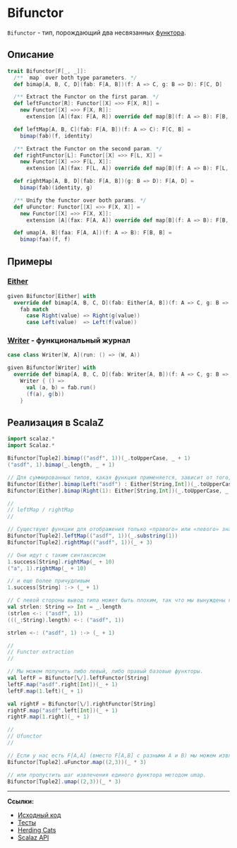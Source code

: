 # Bifunctor

`Bifunctor` - тип, порождающий два несвязанных [функтора](../monad/functor).


## Описание

```scala
trait Bifunctor[F[_, _]]:
  /** `map` over both type parameters. */
  def bimap[A, B, C, D](fab: F[A, B])(f: A => C, g: B => D): F[C, D]

  /** Extract the Functor on the first param. */
  def leftFunctor[R]: Functor[[X] =>> F[X, R]] =
    new Functor[[X] =>> F[X, R]]:
      extension [A](fax: F[A, R]) override def map[B](f: A => B): F[B, R] = leftMap(fax)(f)

  def leftMap[A, B, C](fab: F[A, B])(f: A => C): F[C, B] =
    bimap(fab)(f, identity)

  /** Extract the Functor on the second param. */
  def rightFunctor[L]: Functor[[X] =>> F[L, X]] =
    new Functor[[X] =>> F[L, X]]:
      extension [A](fax: F[L, A]) override def map[B](f: A => B): F[L, B] = rightMap(fax)(f)

  def rightMap[A, B, D](fab: F[A, B])(g: B => D): F[A, D] =
    bimap(fab)(identity, g)

  /** Unify the functor over both params. */
  def uFunctor: Functor[[X] =>> F[X, X]] =
    new Functor[[X] =>> F[X, X]]:
      extension [A](fax: F[A, A]) override def map[B](f: A => B): F[B, B] = umap(fax)(f)

  def umap[A, B](faa: F[A, A])(f: A => B): F[B, B] =
    bimap(faa)(f, f)
```

## Примеры

### [Either](../../fp/handling-errors)

```scala
given Bifunctor[Either] with
  override def bimap[A, B, C, D](fab: Either[A, B])(f: A => C, g: B => D): Either[C, D] =
    fab match
      case Right(value) => Right(g(value))
      case Left(value)  => Left(f(value))
```

### [Writer](../../fp/writer) - функциональный журнал

```scala
case class Writer[W, A](run: () => (W, A))

given Bifunctor[Writer] with
  override def bimap[A, B, C, D](fab: Writer[A, B])(f: A => C, g: B => D): Writer[C, D] =
    Writer { () =>
      val (a, b) = fab.run()
      (f(a), g(b))
    }
```


## Реализация в ScalaZ

```scala
import scalaz.*
import Scalaz.*

Bifunctor[Tuple2].bimap(("asdf", 1))(_.toUpperCase, _ + 1)                               // ("ASDF",2)
("asdf", 1).bimap(_.length, _ + 1)                                                       // (4,2)

// Для суммированных типов, какая функция применяется, зависит от того, какое значение присутствует:
Bifunctor[Either].bimap(Left("asdf") : Either[String,Int])(_.toUpperCase, _ + 1)         // Left("ASDF")
Bifunctor[Either].bimap(Right(1): Either[String,Int])(_.toUpperCase, _ + 1)              // Right(2)

//
// leftMap / rightMap
//

// Существуют функции для отображения только «правого» или «левого» значения:
Bifunctor[Tuple2].leftMap(("asdf", 1))(_.substring(1))                                   // ("sdf" -> 1)
Bifunctor[Tuple2].rightMap(("asdf", 1))(_ + 3)                                           // ("asdf" -> 4)

// Они идут с таким синтаксисом
1.success[String].rightMap(_ + 10)                                                       // Success(11)
("a", 1).rightMap(_ + 10)                                                                // ("a" -> 11)

// и еще более причудливым
1.success[String] :-> (_ + 1)                                                            // Success(2)

// С левой стороны вывод типа может быть плохим, так что мы вынуждены явно указывать типы в функции, которую мы оставилиMap.
val strlen: String => Int = _.length
(strlen <-: ("asdf", 1))                                                                 // (4 -> 1)
(((_:String).length) <-: ("asdf", 1))                                                    // (4 -> 1)

strlen <-: ("asdf", 1) :-> (_ + 1)                                                       // (4 -> 2)

//
// Functor extraction
//

// Мы можем получить либо левый, либо правый базовые функторы.
val leftF = Bifunctor[\/].leftFunctor[String]
leftF.map("asdf".right[Int])(_ + 1)                                                      // "asdf".right[Int]
leftF.map(1.left)(_ + 1)                                                                 // 2.left[String]

val rightF = Bifunctor[\/].rightFunctor[String]
rightF.map("asdf".left[Int])(_ + 1)                                                      // "asdf".left[Int]
rightF.map(1.right)(_ + 1)                                                               // 2.right[String]

//
// Ufunctor
//

// Если у нас есть F[A,A] (вместо F[A,B] с разными A и B) мы можем извлечь "унифицированный функтор", который является функтором,
Bifunctor[Tuple2].uFunctor.map((2,3))(_ * 3)                                             // (6 -> 9)

// или пропустить шаг извлечения единого функтора методом umap.
Bifunctor[Tuple2].umap((2,3))(_ * 3)                                                     // (6 -> 9)
```


---

**Ссылки:**

- [Исходный код](https://gitflic.ru/project/artemkorsakov/scalabook/blob?file=examples%2Fsrc%2Fmain%2Fscala%2Ftypeclass%2Fbifunctor%2FBifunctor.scala&plain=1)
- [Тесты](https://gitflic.ru/project/artemkorsakov/scalabook/blob?file=examples%2Fsrc%2Ftest%2Fscala%2Ftypeclass%2Fbifunctor%2FBifunctorSuite.scala&plain=1)
- [Herding Cats](http://eed3si9n.com/herding-cats/datatype-generic-programming.html)
- [Scalaz API](https://javadoc.io/doc/org.scalaz/scalaz-core_3/7.3.6/scalaz/Bifunctor.html)
